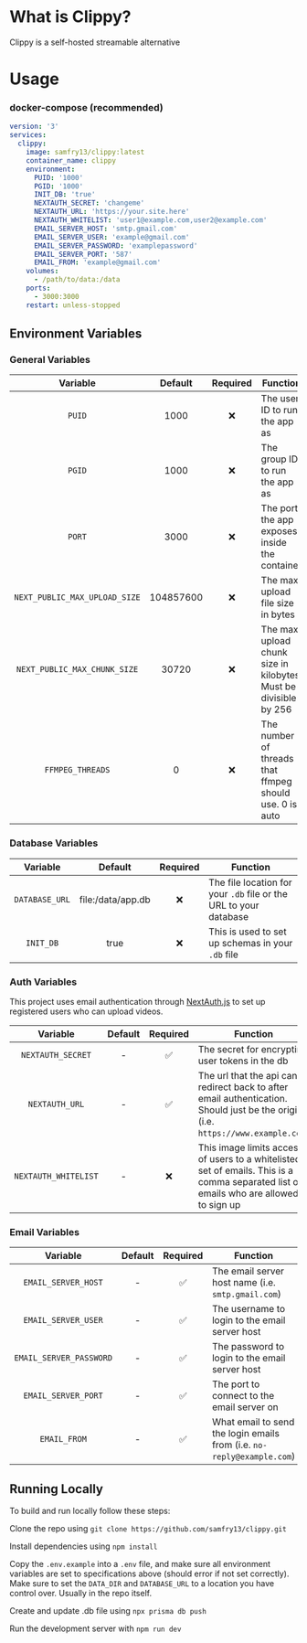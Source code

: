 # What is Clippy?

Clippy is a self-hosted streamable alternative

# Usage

### docker-compose (recommended)

```yaml
version: '3'
services:
  clippy:
    image: samfry13/clippy:latest
    container_name: clippy
    environment:
      PUID: '1000'
      PGID: '1000'
      INIT_DB: 'true'
      NEXTAUTH_SECRET: 'changeme'
      NEXTAUTH_URL: 'https://your.site.here'
      NEXTAUTH_WHITELIST: 'user1@example.com,user2@example.com'
      EMAIL_SERVER_HOST: 'smtp.gmail.com'
      EMAIL_SERVER_USER: 'example@gmail.com'
      EMAIL_SERVER_PASSWORD: 'examplepassword'
      EMAIL_SERVER_PORT: '587'
      EMAIL_FROM: 'example@gmail.com'
    volumes:
      - /path/to/data:/data
    ports:
      - 3000:3000
    restart: unless-stopped
```

## Environment Variables

### General Variables

|           Variable            |  Default  | Required | Function                                                         |
| :---------------------------: | :-------: | :------: | ---------------------------------------------------------------- |
|            `PUID`             |   1000    |    ❌    | The user ID to run the app as                                    |
|            `PGID`             |   1000    |    ❌    | The group ID to run the app as                                   |
|            `PORT`             |   3000    |    ❌    | The port the app exposes inside the container                    |
| `NEXT_PUBLIC_MAX_UPLOAD_SIZE` | 104857600 |    ❌    | The max upload file size in bytes                                |
| `NEXT_PUBLIC_MAX_CHUNK_SIZE`  |   30720   |    ❌    | The max upload chunk size in kilobytes. Must be divisible by 256 |
|       `FFMPEG_THREADS`        |     0     |    ❌    | The number of threads that ffmpeg should use. 0 is auto          |

### Database Variables

|    Variable    |      Default      | Required | Function                                                          |
| :------------: | :---------------: | :------: | ----------------------------------------------------------------- |
| `DATABASE_URL` | file:/data/app.db |    ❌    | The file location for your `.db` file or the URL to your database |
|   `INIT_DB`    |       true        |    ❌    | This is used to set up schemas in your `.db` file                 |

### Auth Variables

This project uses email authentication through [NextAuth.js](https://next-auth.js.org/) to set up registered users who can upload videos.

|       Variable       | Default | Required | Function                                                                                                                              |
| :------------------: | :-----: | :------: | ------------------------------------------------------------------------------------------------------------------------------------- |
|  `NEXTAUTH_SECRET`   |    -    |    ✅    | The secret for encrypting user tokens in the db                                                                                       |
|    `NEXTAUTH_URL`    |    -    |    ✅    | The url that the api can redirect back to after email authentication. Should just be the origin (i.e. `https://www.example.com`)      |
| `NEXTAUTH_WHITELIST` |    -    |    ❌    | This image limits access of users to a whitelisted set of emails. This is a comma separated list of emails who are allowed to sign up |

### Email Variables

|        Variable         | Default | Required | Function                                                               |
| :---------------------: | :-----: | :------: | ---------------------------------------------------------------------- |
|   `EMAIL_SERVER_HOST`   |    -    |    ✅    | The email server host name (i.e. `smtp.gmail.com`)                     |
|   `EMAIL_SERVER_USER`   |    -    |    ✅    | The username to login to the email server host                         |
| `EMAIL_SERVER_PASSWORD` |    -    |    ✅    | The password to login to the email server host                         |
|   `EMAIL_SERVER_PORT`   |    -    |    ✅    | The port to connect to the email server on                             |
|      `EMAIL_FROM`       |    -    |    ✅    | What email to send the login emails from (i.e. `no-reply@example.com`) |

## Running Locally

To build and run locally follow these steps:

Clone the repo using `git clone https://github.com/samfry13/clippy.git`

Install dependencies using `npm install`

Copy the `.env.example` into a `.env` file, and make sure all environment variables are set to specifications above (should error if not set correctly). Make sure to set the `DATA_DIR` and `DATABASE_URL` to a location you have control over. Usually in the repo itself.

Create and update .db file using `npx prisma db push`

Run the development server with `npm run dev`
